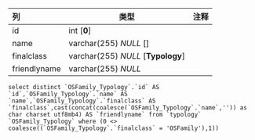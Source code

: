 | 列           | 类型                               | 注释 |
| :----------- | ---------------------------------- | ---- |
| id           | int [**0**]                        |      |
| name         | varchar(255) *NULL* []             |      |
| finalclass   | varchar(255) *NULL* [**Typology**] |      |
| friendlyname | varchar(255) *NULL*                |      |

```
select distinct `OSFamily_Typology`.`id` AS `id`,`OSFamily_Typology`.`name` AS `name`,`OSFamily_Typology`.`finalclass` AS `finalclass`,cast(concat(coalesce(`OSFamily_Typology`.`name`,'')) as char charset utf8mb4) AS `friendlyname` from `typology` `OSFamily_Typology` where (0 <> coalesce((`OSFamily_Typology`.`finalclass` = 'OSFamily'),1))
```


